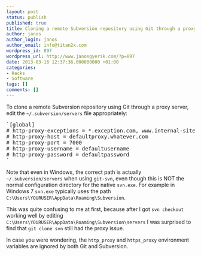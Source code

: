 ```yaml
---
layout: post
status: publish
published: true
title: Cloning a remote Subversion repository using Git through a proxy server
author: janos
author_login: janos
author_email: info@titan2x.com
wordpress_id: 897
wordpress_url: http://www.janosgyerik.com/?p=897
date: 2013-03-16 12:37:36.000000000 +01:00
categories:
- Hacks
- Software
tags: []
comments: []
---
```

To clone a remote Subversion repository using Git through a proxy server, edit the `~/.subversion/servers` file appropriately:

<pre>`[global]
# http-proxy-exceptions = *.exception.com, www.internal-site.org
# http-proxy-host = defaultproxy.whatever.com
# http-proxy-port = 7000
# http-proxy-username = defaultusername
# http-proxy-password = defaultpassword
`</pre>

Note that even in Windows, the correct path is actually `~/.subversion/servers` when using `git-svn`, even though this is NOT the normal configuration directory for the native `svn.exe`. For example in Windows 7 `svn.exe` typically uses the path `C:\Users\YOURUSER\AppData\Roaming\Subversion`.

This was quite confusing to me at first, because after I got `svn checkout` working well by editing `C:\Users\YOURUSER\AppData\Roaming\Subversion\servers` I was surprised to find that `git clone svn` still had the proxy issue.

In case you were wondering, the `http_proxy` and `https_proxy` environment variables are ignored by both Git and Subversion.
